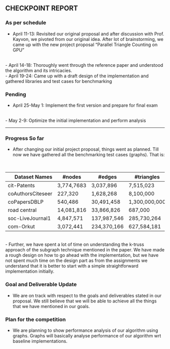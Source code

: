 ## CHECKPOINT REPORT

### As per schedule

- April 11-13: Revisited our original proposal and after discussion with Prof.
  Kayvon, we pivoted from our original idea. After lot of brainstorming, we came
  up with the new project proposal “Parallel Triangle Counting on GPU”
<br>
- April 14-18: Thoroughly went through the reference paper and understood the
  algorithm and its intricacies.
<br>
- April 19-24: Came up with a draft design of the implementation and gathered
  libraries and test cases for benchmarking
<br>

### Pending

- April 25-May 1: Implement the first version and prepare for final exam
<br>
- May 2-9: Optimize the initial implementation and perform analysis
<br>

---

### Progress So far
- After changing our initial project proposal, things went as planned. Till now
  we have gathered all the benchmarking test cases (graphs). That is:
<br>

<table>
<thead>
<tr>
<th align = "right"> Dataset Names </th>
<th> #nodes </th>
<th> #edges </th>
<th> #triangles </th>
</tr>
</thead>
<tbody>
<tr>
<td> cit-Patents </td>
<td> 3,774,7683 </td>
<td> 3,037,896  </td>
<td> 7,515,023  </td>
</tr>

<tr>
<td> coAuthorsCiteseer </td>
<td> 227,320 </td>
<td> 1,628,268 </td>
<td> 8,100,000 </td>
</tr>

<tr>
<td> coPapersDBLP </td>
<td> 540,486 </td>
<td> 30,491,458 </td>
<td> 1,300,000,000 </td>
</tr>

<tr>
<td> road central </td>
<td> 14,081,816 </td>
<td> 33,866,826 </td>
<td> 687,000 </td>
</tr>

<tr>
<td> soc-LiveJournal1 </td>
<td> 4,847,571 </td>
<td> 137,987,546 </td>
<td> 285,730,264 </td>
</tr>

<tr>
<td> com-Orkut </td>
<td> 3,072,441 </td>
<td> 234,370,166 </td>
<td> 627,584,181 </td>
</tr>

</tbody>
</table>

<br>
- Further, we have spent a lot of time on understanding the k-truss approach of
  the subgraph technique mentioned in the paper. We have made a rough design on
  how to go ahead with the implementation, but we have not spent much time on
  the design part as from the assignments we understand that it is better to
  start with a simple straightforward implementation initially. 

### Goal and Deliverable Update
- We are on track with respect to the goals and deliverables stated in our
  proposal. We still believe that we will be able to achieve all the things that
  we have mentioned in our goals. 

### Plan for the competition 
- We are planning to show performance analysis of our algorithm using graphs.
  Graphs will basically analyse performance of our algorithm wrt baseline
  implementations.

